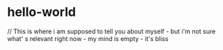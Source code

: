 # hello-world
// This is where i am supposed to tell you about myself - but i'm not sure what' s relevant right now - my mind is empty - it's bliss
